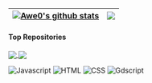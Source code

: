 | <a href="https://github.com/Awe0/Awe0"><img align="center" src="https://github-readme-stats.vercel.app/api?username=Awe0&show_icons=true&theme=merko" alt="Awe0's github stats" /></a> | <a href="https://github.com/Awe0/Awe0"><img align="center" src="https://github-readme-stats.vercel.app/api/top-langs/?username=Awe0&layout=compact&theme=merko" /></a> |
| ------------- | ------------- |

#### Top Repositories


<a href="https://github.com/Awe0/github-readme-stats">
  <img align="center" src="https://github-readme-stats.vercel.app/api/pin/?username=Awe0&repo=Stellar-Station&theme=merko" />
</a>
<a href="https://github.com/Awe0/portfolio.allan.github.io">
  <img align="center" src="https://github-readme-stats.vercel.app/api/pin/?username=Awe0&repo=portfolio.allan.github.io&theme=merko" />
</a>

![Javascript](https://img.shields.io/badge/Javascript%20-060613?style=for-the-badge&logo=javascript)
![HTML](https://img.shields.io/badge/Html%20-060613?style=for-the-badge&logo=html5)
![CSS](https://img.shields.io/badge/Css%20-060613?style=for-the-badge&logo=css3)
![Gdscript](https://img.shields.io/badge/Gdscript%20-060613?style=for-the-badge&logo=godotengine)

